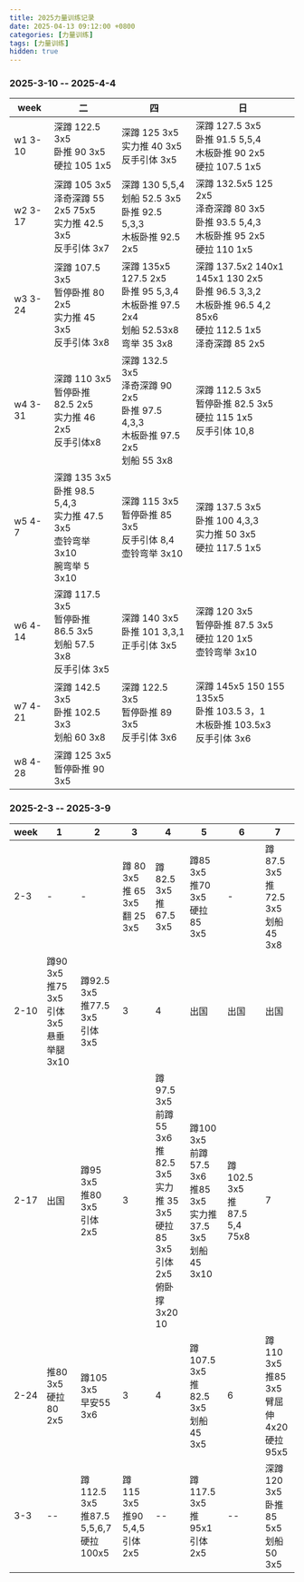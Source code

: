 ```yaml
---
title: 2025力量训练记录
date: 2025-04-13 09:12:00 +0800
categories: [力量训练]
tags: [力量训练]
hidden: true
---
```


### 2025-3-10 -- 2025-4-4

| week |  二 |  四 |  日 | 
| --| -- | -- | -- | 
|w1 3-10|深蹲 122.5 3x5<br />卧推 90 3x5<br />硬拉 105 1x5 | 深蹲 125 3x5<br />实力推 40 3x5<br />反手引体  3x5 | 深蹲 127.5 3x5<br />卧推 91.5 5,5,4<br />木板卧推 90 2x5<br />硬拉 107.5 1x5 | 
|w2 3-17|深蹲 105 3x5<br />泽奇深蹲 55 2x5 75x5<br />实力推 42.5 3x5<br />反手引体  3x7 | 深蹲 130 5,5,4  <br />划船 52.5  3x5<br />卧推 92.5 5,3,3 <br />木板卧推 92.5 2x5 | 深蹲 132.5x5 125 2x5<br />泽奇深蹲 80 3x5<br />卧推 93.5 5,4,3<br />木板卧推 95 2x5<br />硬拉 110 1x5| 
|w3 3-24|深蹲 107.5 3x5 <br />暂停卧推 80 2x5<br />实力推 45 3x5<br />反手引体  3x8 |深蹲 135x5 127.5 2x5<br />卧推 95 5,3,4 <br />木板卧推 97.5 2x4 <br />划船 52.53x8 <br /> 弯举 35 3x8 |深蹲 137.5x2 140x1 145x1 130 2x5<br />卧推 96.5 3,3,2<br />木板卧推 96.5 4,2 85x6<br />硬拉 112.5 1x5<br />泽奇深蹲 85 2x5|
|w4 3-31|深蹲 110 3x5 <br />暂停卧推 82.5 2x5<br />实力推 46 2x5<br />反手引体x8 |深蹲 132.5 3x5<br />泽奇深蹲 90 2x5 <br />卧推 97.5 4,3,3 <br />木板卧推 97.5 2x5 <br />划船 55 3x8 |深蹲 112.5 3x5 <br />暂停卧推 82.5 3x5<br />硬拉 115 1x5<br />反手引体 10,8|  
|w5 4-7|深蹲 135 3x5<br />卧推 98.5 5,4,3 <br />实力推 47.5 3x5<br />壶铃弯举  3x10<br />腕弯举 5 3x10|深蹲 115 3x5 <br />暂停卧推 85 3x5<br />反手引体 8,4<br />壶铃弯举 3x10|深蹲 137.5 3x5<br />卧推 100 4,3,3 <br />实力推 50 3x5<br />硬拉 117.5 1x5|
|w6 4-14|深蹲 117.5 3x5 <br />暂停卧推 86.5 3x5<br />划船 57.5 3x8<br />反手引体 3x5|深蹲 140 3x5<br />卧推 101 3,3,1 <br />正手引体 3x5 |深蹲 120 3x5 <br />暂停卧推 87.5 3x5<br />硬拉 120 1x5<br />壶铃弯举 3x10|
|w7 4-21|深蹲 142.5 3x5<br />卧推 102.5 3x3 <br />划船 60 3x8|深蹲 122.5 3x5 <br />暂停卧推 89 3x5<br />反手引体  3x6|深蹲 145x5 150 155 135x5<br />卧推 103.5 3，1<br />木板卧推 103.5x3<br />反手引体  3x6|
|w8 4-28|深蹲 125 3x5 <br />暂停卧推 90 3x5|||

### 2025-2-3 -- 2025-3-9

| week |  1 |  2 |  3 |  4 |  5 |  6 |  7 |  
| --| -- | -- | -- | -- |  --|  --| -- | 
|2-3|- |  - |蹲 80 3x5<br />推 65 3x5<br />翻 25 3x5 |  蹲82.5 3x5<br />推 67.5 3x5 |  蹲85 3x5<br />推70 3x5<br />硬拉85 3x5 |  - |蹲 87.5 3x5<br />推 72.5 3x5<br />划船45 3x8| 
|2-10|蹲90 3x5<br />推75 3x5<br />引体3x5<br />悬垂举腿 3x10|蹲92.5 3x5<br />推77.5 3x5<br />引体3x5|  3 |  4 | 出国 |  出国 | 出国 | 
|2-17|出国|蹲95 3x5<br />推80 3x5<br />引体2x5|  3 |蹲97.5 3x5<br />前蹲 55 3x6<br />推82.5 3x5<br />实力推 35 3x5<br />硬拉85 3x5<br />引体2x5<br />俯卧撑 3x20 10|蹲100 3x5<br />前蹲 57.5 3x6<br />推85 3x5<br />实力推 37.5 3x5<br />划船 45 3x10|蹲 102.5 3x5<br />推 87.5 5,4 75x8 |  7 | 
|2-24|推80 3x5<br />硬拉 80 2x5|蹲105 3x5<br />早安55 3x6|  3 |  4 |蹲107.5 3x5<br />推82.5 3x5<br />划船 45 3x5|  6 |蹲110 3x5<br />推85 3x5<br />臂屈伸 4x20<br />硬拉 95x5| 
|3-3|--|蹲112.5 3x5<br />推87.5 5,5,6,7<br />硬拉 100x5| 蹲115 3x5<br />推90 5,4,5<br />引体2x5 | -- | 蹲117.5 3x5<br />推95x1<br />引体2x5 |  --| 深蹲 120 3x5<br />卧推 85 5x5<br />划船 50  3x5   | 